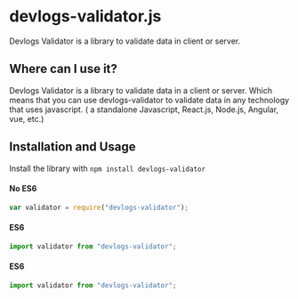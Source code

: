 # devlogs-validator.js

Devlogs Validator is a library to validate data in client or server.

## Where can I use it?

Devlogs Validator is a library to validate data in a client or server. Which means that you can use devlogs-validator to validate data in any technology that uses javascript. ( a standalone Javascript, React.js, Node.js, Angular, vue, etc.)

## Installation and Usage

Install the library with `npm install devlogs-validator`

#### No ES6

```javascript
var validator = require("devlogs-validator");
```

#### ES6

```javascript
import validator from "devlogs-validator";
```

#### ES6

```javascript
import validator from "devlogs-validator";
```
